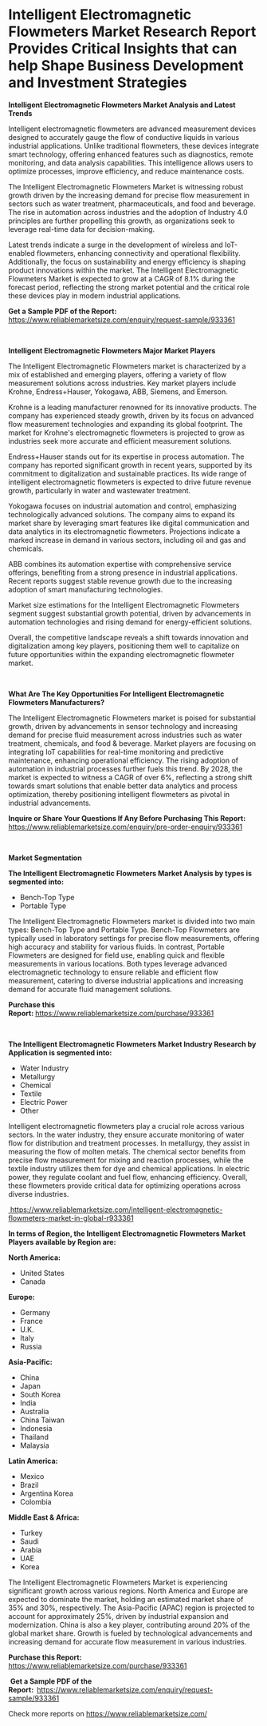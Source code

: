 <p><h1>Intelligent Electromagnetic Flowmeters Market Research Report Provides Critical Insights that can help Shape Business Development and Investment Strategies</h1></p><p><strong>Intelligent Electromagnetic Flowmeters Market Analysis and Latest Trends</strong></p>
<p><p>Intelligent electromagnetic flowmeters are advanced measurement devices designed to accurately gauge the flow of conductive liquids in various industrial applications. Unlike traditional flowmeters, these devices integrate smart technology, offering enhanced features such as diagnostics, remote monitoring, and data analysis capabilities. This intelligence allows users to optimize processes, improve efficiency, and reduce maintenance costs.</p><p>The Intelligent Electromagnetic Flowmeters Market is witnessing robust growth driven by the increasing demand for precise flow measurement in sectors such as water treatment, pharmaceuticals, and food and beverage. The rise in automation across industries and the adoption of Industry 4.0 principles are further propelling this growth, as organizations seek to leverage real-time data for decision-making.</p><p>Latest trends indicate a surge in the development of wireless and IoT-enabled flowmeters, enhancing connectivity and operational flexibility. Additionally, the focus on sustainability and energy efficiency is shaping product innovations within the market. The Intelligent Electromagnetic Flowmeters Market is expected to grow at a CAGR of 8.1% during the forecast period, reflecting the strong market potential and the critical role these devices play in modern industrial applications.</p></p>
<p><strong>Get a Sample PDF of the Report:&nbsp;</strong> <a href="https://www.reliablemarketsize.com/enquiry/request-sample/933361?utm_campaign=2393&utm_medium=2&utm_source=Github&utm_content=ia&utm_term=21032025&utm_id=intelligent-electromagnetic-flowmeters">https://www.reliablemarketsize.com/enquiry/request-sample/933361</a></p>
<p>&nbsp;</p>
<p><strong>Intelligent Electromagnetic Flowmeters Major Market Players</strong></p>
<p><p>The Intelligent Electromagnetic Flowmeters market is characterized by a mix of established and emerging players, offering a variety of flow measurement solutions across industries. Key market players include Krohne, Endress+Hauser, Yokogawa, ABB, Siemens, and Emerson.</p><p>Krohne is a leading manufacturer renowned for its innovative products. The company has experienced steady growth, driven by its focus on advanced flow measurement technologies and expanding its global footprint. The market for Krohne's electromagnetic flowmeters is projected to grow as industries seek more accurate and efficient measurement solutions.</p><p>Endress+Hauser stands out for its expertise in process automation. The company has reported significant growth in recent years, supported by its commitment to digitalization and sustainable practices. Its wide range of intelligent electromagnetic flowmeters is expected to drive future revenue growth, particularly in water and wastewater treatment.</p><p>Yokogawa focuses on industrial automation and control, emphasizing technologically advanced solutions. The company aims to expand its market share by leveraging smart features like digital communication and data analytics in its electromagnetic flowmeters. Projections indicate a marked increase in demand in various sectors, including oil and gas and chemicals.</p><p>ABB combines its automation expertise with comprehensive service offerings, benefiting from a strong presence in industrial applications. Recent reports suggest stable revenue growth due to the increasing adoption of smart manufacturing technologies.</p><p>Market size estimations for the Intelligent Electromagnetic Flowmeters segment suggest substantial growth potential, driven by advancements in automation technologies and rising demand for energy-efficient solutions.</p><p>Overall, the competitive landscape reveals a shift towards innovation and digitalization among key players, positioning them well to capitalize on future opportunities within the expanding electromagnetic flowmeter market.</p></p>
<p>&nbsp;</p>
<p><strong>What Are The Key Opportunities For Intelligent Electromagnetic Flowmeters Manufacturers?</strong></p>
<p><p>The Intelligent Electromagnetic Flowmeters market is poised for substantial growth, driven by advancements in sensor technology and increasing demand for precise fluid measurement across industries such as water treatment, chemicals, and food & beverage. Market players are focusing on integrating IoT capabilities for real-time monitoring and predictive maintenance, enhancing operational efficiency. The rising adoption of automation in industrial processes further fuels this trend. By 2028, the market is expected to witness a CAGR of over 6%, reflecting a strong shift towards smart solutions that enable better data analytics and process optimization, thereby positioning intelligent flowmeters as pivotal in industrial advancements.</p></p>
<p><strong>Inquire or Share Your Questions If Any Before Purchasing This Report:</strong> <a href="https://www.reliablemarketsize.com/enquiry/pre-order-enquiry/933361?utm_campaign=2393&utm_medium=2&utm_source=Github&utm_content=ia&utm_term=21032025&utm_id=intelligent-electromagnetic-flowmeters">https://www.reliablemarketsize.com/enquiry/pre-order-enquiry/933361</a></p>
<p>&nbsp;</p>
<p><strong>Market Segmentation</strong></p>
<p><strong>The Intelligent Electromagnetic Flowmeters Market Analysis by types is segmented into:</strong></p>
<p><ul><li>Bench-Top Type</li><li>Portable Type</li></ul></p>
<p><p>The Intelligent Electromagnetic Flowmeters market is divided into two main types: Bench-Top Type and Portable Type. Bench-Top Flowmeters are typically used in laboratory settings for precise flow measurements, offering high accuracy and stability for various fluids. In contrast, Portable Flowmeters are designed for field use, enabling quick and flexible measurements in various locations. Both types leverage advanced electromagnetic technology to ensure reliable and efficient flow measurement, catering to diverse industrial applications and increasing demand for accurate fluid management solutions.</p></p>
<p><strong>Purchase this Report:&nbsp;</strong><a href="https://www.reliablemarketsize.com/purchase/933361?utm_campaign=2393&utm_medium=2&utm_source=Github&utm_content=ia&utm_term=21032025&utm_id=intelligent-electromagnetic-flowmeters">https://www.reliablemarketsize.com/purchase/933361</a></p>
<p>&nbsp;</p>
<p><strong>The Intelligent Electromagnetic Flowmeters Market Industry Research by Application is segmented into:</strong></p>
<p><ul><li>Water Industry</li><li>Metallurgy</li><li>Chemical</li><li>Textile</li><li>Electric Power</li><li>Other</li></ul></p>
<p><p>Intelligent electromagnetic flowmeters play a crucial role across various sectors. In the water industry, they ensure accurate monitoring of water flow for distribution and treatment processes. In metallurgy, they assist in measuring the flow of molten metals. The chemical sector benefits from precise flow measurement for mixing and reaction processes, while the textile industry utilizes them for dye and chemical applications. In electric power, they regulate coolant and fuel flow, enhancing efficiency. Overall, these flowmeters provide critical data for optimizing operations across diverse industries.</p></p>
<p><a href="https://www.reliablemarketsize.com/intelligent-electromagnetic-flowmeters-market-in-global-r933361?utm_campaign=2393&utm_medium=2&utm_source=Github&utm_content=ia&utm_term=21032025&utm_id=intelligent-electromagnetic-flowmeters">&nbsp;https://www.reliablemarketsize.com/intelligent-electromagnetic-flowmeters-market-in-global-r933361</a></p>
<p><strong>In terms of Region, the Intelligent Electromagnetic Flowmeters Market Players available by Region are:</strong></p>
<p>
    <p> <strong> North America: </strong>
        <ul>
            <li>United States</li>
            <li>Canada</li>
        </ul>
        </p> 
    <p> <strong> Europe: </strong>
        <ul>
            <li>Germany</li>
            <li>France</li>
            <li>U.K.</li>
            <li>Italy</li>
            <li>Russia</li>
        </ul>
        </p> 
    <p> <strong> Asia-Pacific: </strong>
        <ul>
            <li>China</li>
            <li>Japan</li>
            <li>South Korea</li>
            <li>India</li>
            <li>Australia</li>
            <li>China Taiwan</li>
            <li>Indonesia</li>
            <li>Thailand</li>
            <li>Malaysia</li>
        </ul>
        </p> 
    <p> <strong> Latin America: </strong>
        <ul>
            <li>Mexico</li>
            <li>Brazil</li>
            <li>Argentina Korea</li>
            <li>Colombia</li>
        </ul>
        </p> 
    <p> <strong> Middle East & Africa: </strong>
        <ul>
            <li>Turkey</li>
            <li>Saudi</li>
            <li>Arabia</li>
            <li>UAE</li>
            <li>Korea</li>
        </ul>
    </p>
    </p>
<p><p>The Intelligent Electromagnetic Flowmeters Market is experiencing significant growth across various regions. North America and Europe are expected to dominate the market, holding an estimated market share of 35% and 30%, respectively. The Asia-Pacific (APAC) region is projected to account for approximately 25%, driven by industrial expansion and modernization. China is also a key player, contributing around 20% of the global market share. Growth is fueled by technological advancements and increasing demand for accurate flow measurement in various industries.</p></p>
<p><strong>Purchase this Report: </strong><a href="https://www.reliablemarketsize.com/purchase/933361?utm_campaign=2393&utm_medium=2&utm_source=Github&utm_content=ia&utm_term=21032025&utm_id=intelligent-electromagnetic-flowmeters">https://www.reliablemarketsize.com/purchase/933361</a></p>
<p>&nbsp;<strong>Get a Sample PDF of the Report:&nbsp;&nbsp;</strong><a href="https://www.reliablemarketsize.com/enquiry/request-sample/933361?utm_campaign=2393&utm_medium=2&utm_source=Github&utm_content=ia&utm_term=21032025&utm_id=intelligent-electromagnetic-flowmeters">https://www.reliablemarketsize.com/enquiry/request-sample/933361</a></p>
<p><strong></strong></p>
<p>Check more reports on <a href="https://www.reliablemarketsize.com/?utm_campaign=2393&utm_medium=2&utm_source=Github&utm_content=ia&utm_term=21032025&utm_id=intelligent-electromagnetic-flowmeters">https://www.reliablemarketsize.com/</a></p>